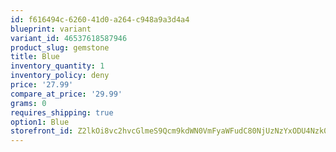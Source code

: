 ```yaml
---
id: f616494c-6260-41d0-a264-c948a9a3d4a4
blueprint: variant
variant_id: 46537618587946
product_slug: gemstone
title: Blue
inventory_quantity: 1
inventory_policy: deny
price: '27.99'
compare_at_price: '29.99'
grams: 0
requires_shipping: true
option1: Blue
storefront_id: Z2lkOi8vc2hvcGlmeS9Qcm9kdWN0VmFyaWFudC80NjUzNzYxODU4Nzk0Ng==
---
```

